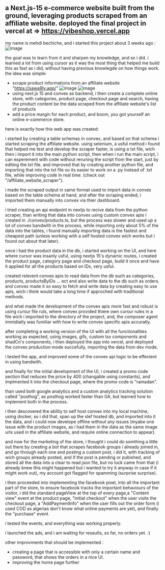 a Next.js-15 e-commerce website built from the ground, leveraging products scraped from an affiliate website.
deployed the final project in vercel at => https://vibeshop.vercel.app
----------------------------------------------------------------------------------------------------------
my name is mehdi bechiche, and i started this project about 3 weeks ago :
![image](https://github.com/user-attachments/assets/2ae8fc6e-348f-4920-b59b-56986d33c7a2)

the goal was to learn from it and sharpen my knowledge, and so i did.
i learned a lot from using cursor as it was the most thing that helped me build this as fast as i did, without having previous knowlegde on how things work.
the idea was simple:
- scrape product informations from an affiliate website "https://sawa9ly.app/"
![image](https://github.com/user-attachments/assets/8e20f81c-f8fd-48ed-8847-9e168d7bf912)
![image](https://github.com/user-attachments/assets/b0f35d65-d94c-4fdb-8b35-488805b6ca4a)
- using next.js 15 and convex as backend, i then create a complete online store, with categories, product page, checkout page and search, having the product content be the data scraped from the affiliate website's list of products
- add a price margin for each product, and boom, you got yourself an online e-commerce store. 


here is exactly how this web app was created:

i started by creating a table schemas in convex, and based on that schema i started scraping the affiliate website.
using selenium, a usful method i found that helped me test and develop the scraper faster, is using a txt file, wich then i import it into the main python script, then when i run the main script, i can experement with code without reruning the script from  the start, just by editing the txt file. 
and improved that by creating another python file, and importing that into the txt file so its easier to work on a .py instead of .txt file, while improving code in real time. (check out "/affiliate_website_scraper").

i made the scraped output in same format used to import data in convex based on the table schema at hand, and after the scraping ended, i imported them manually into convex via thier dashboard.

i tried creating an api endpoint in nextjs to recive data from the python scraper, than writing that data into convex using custom convex apis i created in ./convex/products.ts, but the process was slower and used up a lot of convex bandwith in the process, while importing only about 5% of the data into the tables, i found manually importing data is the fastest and cheapest path (unless working with a self hosted convex wich works but i found out about that later).

once i had the product data in the db, i started working on the UI, and here where cursor was insanly usful, using nextjs 15's dynamic routes, i created the product page, category page and checkout page, build it once and have it applied for all the products based on IDs, very usful.

created relevent convex apis to read data from the db such as categories, products, productsByIDs ... ect and also write data to the db such as orders.
and convex made it so easy to fetch and write data by creating easy to use apis, wich i think would take a long time if approched with traditional methods.

and what made the development of the convex apis more fast and robust is using cursur file ruls, where convex provided thiere own cursur rules in a file wich i imported to the directory of the project, and, the composer agent immidiatly was fumiliar with how to write convex specific apis accuratly.

after completing a working version of the UI with all the functionalities working as expected, using images, gifs, custom tsx components and shadCn's components, i then deployed the app into vercel, and deployed the convex production mode succefully, importing the data from dev mode. 

i tested the app, and improved some of the convex api logic to be effecient in using bandwith.

and finally for the initial development of the UI, i created a promo code section that reduces the price by 400 (changable using constants), and implmented it into the checkout page, where the promo code is "ramadan".

than used both google analytics and a custom analytics tracking solution called "posthog", as posthog worked faster than GA, but learned how to implement both in the process.

i then descovered the ability to self host convex into my local machine, using docker, so i did that, span up the slef hosted db, and imported into it the data, and i could now develope offline without any issues (myabe one issue with the product images, as i had them in the data as the same image urls used in the affiliate website, and require online connection to appear).

and now for the marketing of the store, i thought i could do somthing a little out there by creating a bot that scrapes facebook groups i already joined in, and go through each one and posting a custom post, i did it, with tracking of wich groups already posted, and if the post is pending or pubished, and stored all the data into a clear to read json file, but no luck came from that (i already knew this might happened but i wanted to try it anyway in case if it might work out), my account got flagged for spamming (surprise surprise).

i then proceeded into implementing the facebook pixel, into all the important part of the store, to ensure facebook tracks the important behaviours of the visitor, i did the standard pageView at the top of every page,a "Content view" event at the product page, "initial checkout" when the user visits the checkout page, a "AddPaymentInfo" when the user fills out the order form (i used COD as algerias don't know what online payments are yet), and finally the "purchase" event.

i tested the events, and everything was working properly.

i launched the ads, and i am waiting for resaults, so far, no orders yet. :)

other improvments that should be implemented :

- creating a page that is accessible with only a certain name and password, that shows the orders in a nice UI.
- improving the home page further









